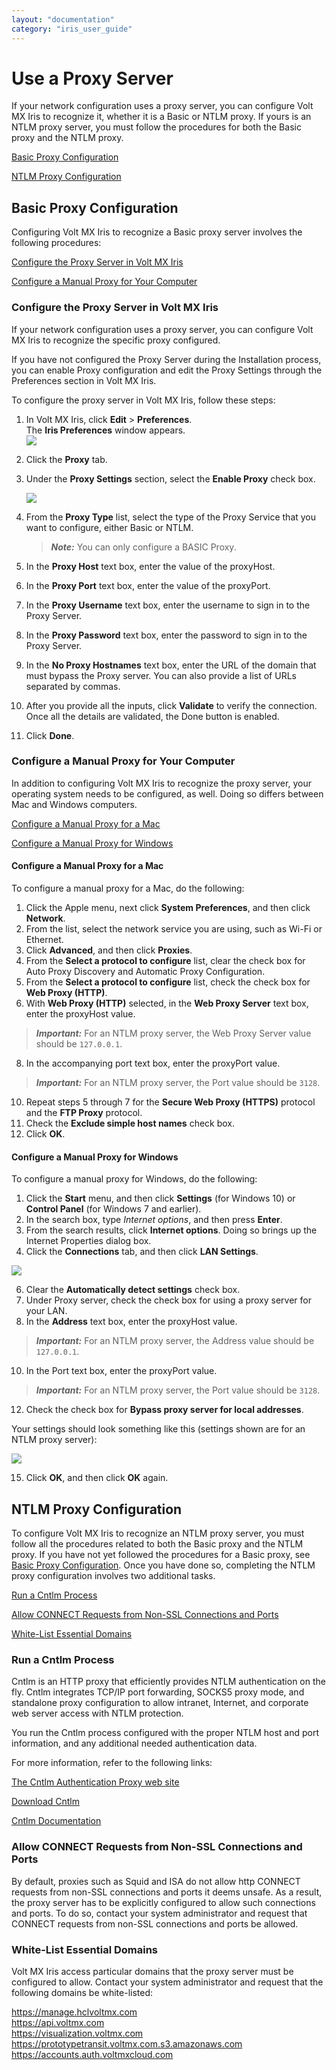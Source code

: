 ```yaml
---
layout: "documentation"
category: "iris_user_guide"
---
```

                          


Use a Proxy Server
==================

If your network configuration uses a proxy server, you can configure Volt MX Iris to recognize it, whether it is a Basic or NTLM proxy. If yours is an NTLM proxy server, you must follow the procedures for both the Basic proxy and the NTLM proxy.

[Basic Proxy Configuration](#basic-proxy-configuration)

[NTLM Proxy Configuration](#ntlm-proxy-configuration)

Basic Proxy Configuration
-------------------------

Configuring Volt MX Iris to recognize a Basic proxy server involves the following procedures:

[Configure the Proxy Server in Volt MX Iris](#configure-the-proxy-server-in)

[Configure a Manual Proxy for Your Computer](#configure-a-manual-proxy-for-your-computer)

### Configure the Proxy Server in Volt MX Iris

If your network configuration uses a proxy server, you can configure Volt MX Iris to recognize the specific proxy configured.

If you have not configured the Proxy Server during the Installation process, you can enable Proxy configuration and edit the Proxy Settings through the Preferences section in Volt MX Iris.

To configure the proxy server in Volt MX Iris, follow these steps:

1.  In Volt MX Iris, click **Edit** > **Preferences**.  
    The **Iris Preferences** window appears.  
    ![](Resources/Images/Preference_Option_248x319.png)
2.  Click the **Proxy** tab.
3.  Under the **Proxy Settings** section, select the **Enable Proxy** check box.  
      
    ![](Resources/Images/Proxy_Prefer.png)
4.  From the **Proxy Type** list, select the type of the Proxy Service that you want to configure, either Basic or NTLM.
    
    > **_Note:_** You can only configure a BASIC Proxy.
    
5.  In the **Proxy Host** text box, enter the value of the proxyHost.
6.  In the **Proxy Port** text box, enter the value of the proxyPort.
7.  In the **Proxy Username** text box, enter the username to sign in to the Proxy Server.
8.  In the **Proxy Password** text box, enter the password to sign in to the Proxy Server.
9.  In the **No Proxy Hostnames** text box, enter the URL of the domain that must bypass the Proxy server. You can also provide a list of URLs separated by commas.
10.  After you provide all the inputs, click **Validate** to verify the connection.  
    Once all the details are validated, the Done button is enabled.
11.  Click **Done**.

### Configure a Manual Proxy for Your Computer

In addition to configuring Volt MX Iris to recognize the proxy server, your operating system needs to be configured, as well. Doing so differs between Mac and Windows computers.

[Configure a Manual Proxy for a Mac](#configure-a-manual-proxy-for-a-mac)

[Configure a Manual Proxy for Windows](#configure-a-manual-proxy-for-windows)

#### Configure a Manual Proxy for a Mac

To configure a manual proxy for a Mac, do the following:

1.  Click the Apple menu, next click **System Preferences**, and then click **Network**.
2.  From the list, select the network service you are using, such as Wi-Fi or Ethernet.
3.  Click **Advanced**, and then click **Proxies**.
4.  From the **Select a protocol to configure** list, clear the check box for Auto Proxy Discovery and Automatic Proxy Configuration.
5.  From the **Select a protocol to configure** list, check the check box for **Web Proxy (HTTP)**.
6.  With **Web Proxy (HTTP)** selected, in the **Web Proxy Server** text box, enter the proxyHost value.

> **_Important:_** For an NTLM proxy server, the Web Proxy Server value should be `127.0.0.1`.

8.  In the accompanying port text box, enter the proxyPort value.

> **_Important:_** For an NTLM proxy server, the Port value should be `3128`.

10.  Repeat steps 5 through 7 for the **Secure Web Proxy (HTTPS)** protocol and the **FTP Proxy** protocol.
11.  Check the **Exclude simple host names** check box.
12.  Click **OK**.

#### Configure a Manual Proxy for Windows

To configure a manual proxy for Windows, do the following:

1.  Click the **Start** menu, and then click **Settings** (for Windows 10) or **Control Panel** (for Windows 7 and earlier).
2.  In the search box, type _Internet options_, and then press **Enter**.
3.  From the search results, click **Internet options**. Doing so brings up the Internet Properties dialog box.
4.  Click the **Connections** tab, and then click **LAN Settings**.

![](Resources/Images/ManProxyServerWin01.png)

6.  Clear the **Automatically detect settings** check box.
7.  Under Proxy server, check the check box for using a proxy server for your LAN.
8.  In the **Address** text box, enter the proxyHost value.

> **_Important:_** For an NTLM proxy server, the Address value should be `127.0.0.1`.

10.  In the Port text box, enter the proxyPort value.

> **_Important:_** For an NTLM proxy server, the Port value should be `3128`.

12.  Check the check box for **Bypass proxy server for local addresses**.

Your settings should look something like this (settings shown are for an NTLM proxy server):

![](Resources/Images/ManProxyServerWin02.png)

15.  Click **OK**, and then click **OK** again.

NTLM Proxy Configuration
------------------------

To configure Volt MX Iris to recognize an NTLM proxy server, you must follow all the procedures related to both the Basic proxy and the NTLM proxy. If you have not yet followed the procedures for a Basic proxy, see [Basic Proxy Configuration](#basic-proxy-configuration). Once you have done so, completing the NTLM proxy configuration involves two additional tasks.

[Run a Cntlm Process](#run-a-cntlm-process)

[Allow CONNECT Requests from Non-SSL Connections and Ports](#allow-connect-requests-from-non-ssl-connections-and-ports)

[White-List Essential Domains](#white-list-essential-domains)

### Run a Cntlm Process

Cntlm is an HTTP proxy that efficiently provides NTLM authentication on the fly. Cntlm integrates TCP/IP port forwarding, SOCKS5 proxy mode, and standalone proxy configuration to allow intranet, Internet, and corporate web server access with NTLM protection.

You run the Cntlm process configured with the proper NTLM host and port information, and any additional needed authentication data.

For more information, refer to the following links:

[The Cntlm Authentication Proxy web site](http://cntlm.sourceforge.net/)

[Download Cntlm](https://sourceforge.net/projects/cntlm/)

[Cntlm Documentation](http://cntlm.sourceforge.net/cntlm_manual.pdf)

### Allow CONNECT Requests from Non-SSL Connections and Ports

By default, proxies such as Squid and ISA do not allow http CONNECT requests from non-SSL connections and ports it deems unsafe. As a result, the proxy server has to be explicitly configured to allow such connections and ports. To do so, contact your system administrator and request that CONNECT requests from non-SSL connections and ports be allowed.

### White-List Essential Domains

Volt MX  Iris access particular domains that the proxy server must be configured to allow. Contact your system administrator and request that the following domains be white-listed:

https://manage.hclvoltmx.com  
https://api.voltmx.com  
https://visualization.voltmx.com  
https://prototypetransit.voltmx.com.s3.amazonaws.com  
https://accounts.auth.voltmxcloud.com
